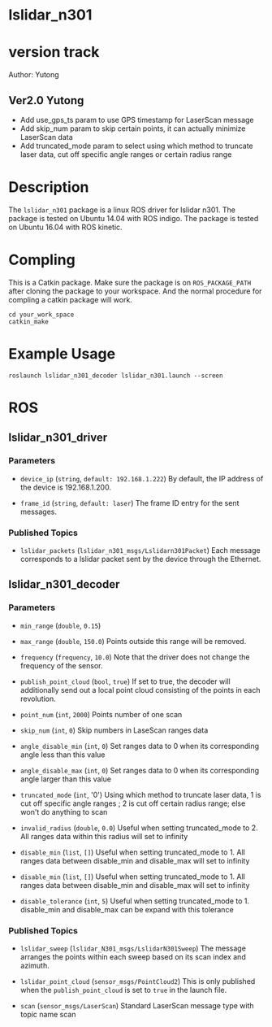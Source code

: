 # lslidar_n301

# version track
Author: Yutong

## Ver2.0 Yutong
 - Add use_gps_ts param to use GPS timestamp for LaserScan message
 - Add skip_num param to skip certain points, it can actually minimize LaserScan data
 - Add truncated_mode param to select using which method to truncate laser data, cut off specific angle ranges or certain radius range


# Description
The `lslidar_n301` package is a linux ROS driver for lslidar n301.
The package is tested on Ubuntu 14.04 with ROS indigo.
The package is tested on Ubuntu 16.04 with ROS kinetic.

# Compling
This is a Catkin package. Make sure the package is on `ROS_PACKAGE_PATH` after cloning the package to your workspace. And the normal procedure for compling a catkin package will work.

```
cd your_work_space
catkin_make 
```

# Example Usage
`roslaunch lslidar_n301_decoder lslidar_n301.launch --screen`

# ROS 
## lslidar_n301_driver

### Parameters

- `device_ip` (`string`, `default: 192.168.1.222`)
	By default, the IP address of the device is 192.168.1.200.

- `frame_id` (`string`, `default: laser`)
	The frame ID entry for the sent messages.

### Published Topics

- `lslidar_packets` (`lslidar_n301_msgs/Lslidarn301Packet`)
	Each message corresponds to a lslidar packet sent by the device through the Ethernet.


## lslidar_n301_decoder

### Parameters 

- `min_range` (`double`, `0.15`)

- `max_range` (`double`, `150.0`)
	Points outside this range will be removed.

- `frequency` (`frequency`, `10.0`)
	Note that the driver does not change the frequency of the sensor. 

- `publish_point_cloud` (`bool`, `true`)
	If set to true, the decoder will additionally send out a local point cloud consisting of the points in each revolution.

- `point_num` (`int`, `2000`)
	Points number of one scan

- `skip_num` (`int`, `0`)
	Skip numbers in LaseScan ranges data

- `angle_disable_min` (`int`, `0`)
	Set ranges data to 0 when its corresponding angle less than this value 

- `angle_disable_max` (`int`, `0`)
	Set ranges data to 0 when its corresponding angle larger than this value 

- `truncated_mode` (`int`, '0') 
	Using which method to truncate laser data, 1 is cut off specific angle ranges ; 2 is cut off certain radius range; else won't do anything to scan

- `invalid_radius` (`double`, `0.0`)
	Useful when setting truncated_mode to 2. All ranges data within this radius will set to infinity

- `disable_min` (`list`, `[]`)
	Useful when setting truncated_mode to 1. All ranges data between disable_min and disable_max will set to infinity

- `disable_min` (`list`, `[]`)
	Useful when setting truncated_mode to 1. All ranges data between disable_min and disable_max will set to infinity

- `disable_tolerance` (`int`, `5`)
	Useful when setting truncated_mode to 1. disable_min and disable_max can be expand with this tolerance

### Published Topics

- `lslidar_sweep` (`lslidar_N301_msgs/LslidarN301Sweep`)
	The message arranges the points within each sweep based on its scan index and azimuth.

- `lslidar_point_cloud` (`sensor_msgs/PointCloud2`)
	This is only published when the `publish_point_cloud` is set to `true` in the launch file.

- `scan` (`sensor_msgs/LaserScan`)
	Standard LaserScan message type with topic name scan








